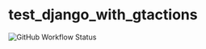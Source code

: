# test_django_with_gtactions
![GitHub Workflow Status](https://img.shields.io/github/workflow/status/Hassan-Boulhilt/test_django_with_gtactions/Django%20CI)
